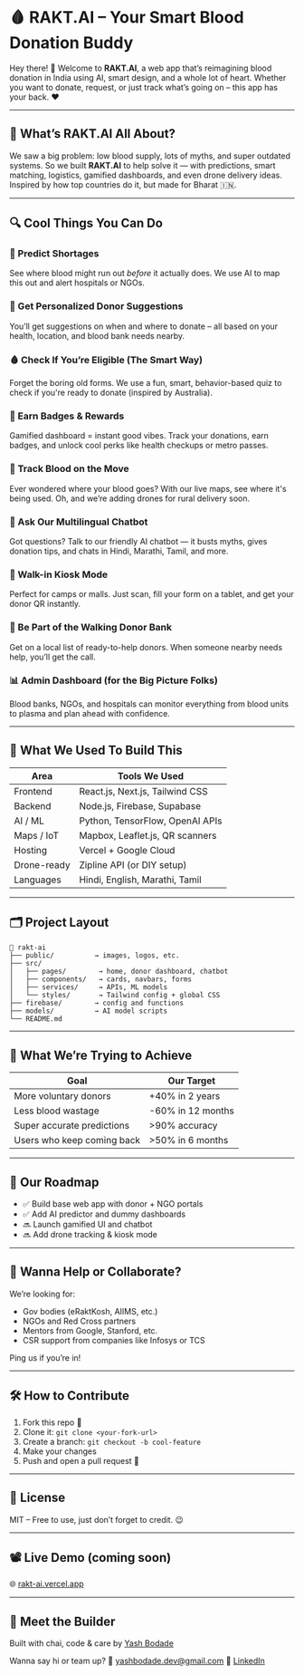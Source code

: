 # 🩸 RAKT.AI – Your Smart Blood Donation Buddy

Hey there! 👋 Welcome to **RAKT.AI**, a web app that’s reimagining blood donation in India using AI, smart design, and a whole lot of heart. Whether you want to donate, request, or just track what’s going on – this app has your back. ❤️

---

## 🚀 What’s RAKT.AI All About?

We saw a big problem: low blood supply, lots of myths, and super outdated systems. So we built **RAKT.AI** to help solve it — with predictions, smart matching, logistics, gamified dashboards, and even drone delivery ideas. Inspired by how top countries do it, but made for Bharat 🇮🇳.

---

## 🔍 Cool Things You Can Do

### 🔮 Predict Shortages

See where blood might run out *before* it actually does. We use AI to map this out and alert hospitals or NGOs.

### 🧠 Get Personalized Donor Suggestions

You’ll get suggestions on when and where to donate – all based on your health, location, and blood bank needs nearby.

### 🩸 Check If You’re Eligible (The Smart Way)

Forget the boring old forms. We use a fun, smart, behavior-based quiz to check if you're ready to donate (inspired by Australia).

### 🏅 Earn Badges & Rewards

Gamified dashboard = instant good vibes. Track your donations, earn badges, and unlock cool perks like health checkups or metro passes.

### 🚚 Track Blood on the Move

Ever wondered where your blood goes? With our live maps, see where it's being used. Oh, and we’re adding drones for rural delivery soon.

### 🤖 Ask Our Multilingual Chatbot

Got questions? Talk to our friendly AI chatbot — it busts myths, gives donation tips, and chats in Hindi, Marathi, Tamil, and more.

### 🧾 Walk-in Kiosk Mode

Perfect for camps or malls. Just scan, fill your form on a tablet, and get your donor QR instantly.

### 👥 Be Part of the Walking Donor Bank

Get on a local list of ready-to-help donors. When someone nearby needs help, you’ll get the call.

### 📊 Admin Dashboard (for the Big Picture Folks)

Blood banks, NGOs, and hospitals can monitor everything from blood units to plasma and plan ahead with confidence.

---

## 🧰 What We Used To Build This

| Area        | Tools We Used                   |
| ----------- | ------------------------------- |
| Frontend    | React.js, Next.js, Tailwind CSS |
| Backend     | Node.js, Firebase, Supabase     |
| AI / ML     | Python, TensorFlow, OpenAI APIs |
| Maps / IoT  | Mapbox, Leaflet.js, QR scanners |
| Hosting     | Vercel + Google Cloud           |
| Drone-ready | Zipline API (or DIY setup)      |
| Languages   | Hindi, English, Marathi, Tamil  |

---

## 🗂 Project Layout

```
📁 rakt-ai
├── public/          → images, logos, etc.
├── src/
│   ├── pages/        → home, donor dashboard, chatbot
│   ├── components/   → cards, navbars, forms
│   ├── services/     → APIs, ML models
│   └── styles/       → Tailwind config + global CSS
├── firebase/        → config and functions
├── models/          → AI model scripts
└── README.md
```

---

## 🎯 What We’re Trying to Achieve

| Goal                       | Our Target        |
| -------------------------- | ----------------- |
| More voluntary donors      | +40% in 2 years   |
| Less blood wastage         | -60% in 12 months |
| Super accurate predictions | >90% accuracy     |
| Users who keep coming back | >50% in 6 months  |

---

## 🧪 Our Roadmap

* ✅ Build base web app with donor + NGO portals
* ✅ Add AI predictor and dummy dashboards
* 🔜 Launch gamified UI and chatbot
* 🔜 Add drone tracking & kiosk mode

---

## 🤝 Wanna Help or Collaborate?

We’re looking for:

* Gov bodies (eRaktKosh, AIIMS, etc.)
* NGOs and Red Cross partners
* Mentors from Google, Stanford, etc.
* CSR support from companies like Infosys or TCS

Ping us if you’re in!

---

## 🛠 How to Contribute

1. Fork this repo 🍴
2. Clone it: `git clone <your-fork-url>`
3. Create a branch: `git checkout -b cool-feature`
4. Make your changes
5. Push and open a pull request 🙌

---

## 📄 License

MIT – Free to use, just don’t forget to credit. 😉

---

## 📽 Live Demo (coming soon)

🌐 [rakt-ai.vercel.app](https://rakt-ai.vercel.app/)

---

## 👋 Meet the Builder

Built with chai, code & care by [Yash Bodade](https://github.com/yashbodade)

Wanna say hi or team up?
📧 [yashbodade.dev@gmail.com](mailto:yashbodade.dev@gmail.com)
🔗 [LinkedIn](https://linkedin.com/in/yashbodade)
